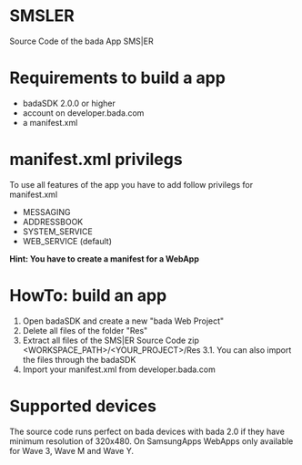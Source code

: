 SMSLER
======

Source Code of the bada App SMS|ER

# Requirements to build a app

* badaSDK 2.0.0 or higher
* account on developer.bada.com
* a manifest.xml

# manifest.xml privilegs
To use all features of the app you have to add follow privilegs for manifest.xml
* MESSAGING
* ADDRESSBOOK
* SYSTEM_SERVICE
* WEB_SERVICE (default)

**Hint: You have to create a manifest for a WebApp**

# HowTo: build an app

1. Open badaSDK and create a new "bada Web Project"
2. Delete all files of the folder "Res"
3. Extract all files of the SMS|ER Source Code zip <WORKSPACE_PATH>/<YOUR_PROJECT>/Res
3.1. You can also import the files through the badaSDK
4. Import your manifest.xml from developer.bada.com

# Supported devices

The source code runs perfect on bada devices with bada 2.0 if they have minimum resolution of 320x480.
On SamsungApps WebApps only available for Wave 3, Wave M and Wave Y.